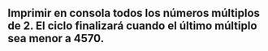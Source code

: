 ## Imprimir en consola todos los números múltiplos de 2. El ciclo finalizará cuando el último múltiplo sea menor a 4570.
